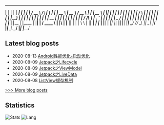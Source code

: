 

  _    _   ______   _        _         ____                 _   _   _____    _____     ____    _____   _____  
 | |  | | |  ____| | |      | |       / __ \        /\     | \ | | |  __ \  |  __ \   / __ \  |_   _| |  __ \ 
 | |__| | | |__    | |      | |      | |  | |      /  \    |  \| | | |  | | | |__) | | |  | |   | |   | |  | |
 |  __  | |  __|   | |      | |      | |  | |     / /\ \   | . ` | | |  | | |  _  /  | |  | |   | |   | |  | |
 | |  | | | |____  | |____  | |____  | |__| |    / ____ \  | |\  | | |__| | | | \ \  | |__| |  _| |_  | |__| |
 |_|  |_| |______| |______| |______|  \____/    /_/    \_\ |_| \_| |_____/  |_|  \_\  \____/  |_____| |_____/ 
                                                                                                              
                                                                                                              
## Latest blog posts
- 2020-08-13 [Android性能优化-启动优化](http://blog.xusheng.online/2020/08/13/Android%E6%80%A7%E8%83%BD%E4%BC%98%E5%8C%96-%E5%90%AF%E5%8A%A8%E4%BC%98%E5%8C%96/)
- 2020-08-09 [Jetpack之Lifecycle](http://blog.xusheng.online/2020/08/09/Jetpack%E4%B9%8BLifecycle/)
- 2020-08-09 [Jetpack之ViewModel](http://blog.xusheng.online/2020/08/09/Jetpack%E4%B9%8BViewModel/)
- 2020-08-09 [Jetpack之LiveData](http://blog.xusheng.online/2020/08/09/Jetpack%E4%B9%8BLiveData/)
- 2020-08-08 [ListView缓存机制](http://blog.xusheng.online/2020/08/08/ListView%E7%BC%93%E5%AD%98%E6%9C%BA%E5%88%B6/)

[>>> More blog posts](http://blog.xusheng.online/archives/)

## Statistics
![Stats](https://github-readme-stats.vercel.app/api?username=xshengcn)
![Lang](https://github-readme-stats.vercel.app/api/top-langs/?username=xshengcn&hide=ipynb,html&layout=compact)

